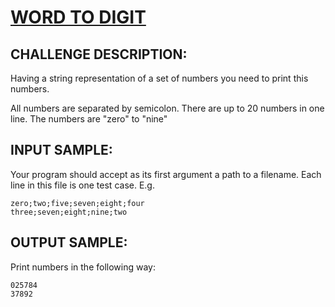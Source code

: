 # [WORD TO DIGIT]

## CHALLENGE DESCRIPTION:

Having a string representation of a set of numbers you need to print this numbers.

All numbers are separated by semicolon. There are up to 20 numbers in one line. The numbers are "zero" to "nine"

## INPUT SAMPLE:

Your program should accept as its first argument a path to a filename. Each line in this file is one test case. E.g.

```
zero;two;five;seven;eight;four
three;seven;eight;nine;two
```

## OUTPUT SAMPLE:

Print numbers in the following way:

```
025784
37892
```

[WORD TO DIGIT]:https://www.codeeval.com/open_challenges/104/
